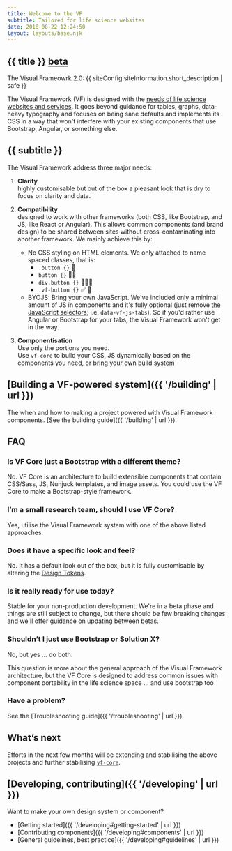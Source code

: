 ```yaml
---
title: Welcome to the VF
subtitle: Tailored for life science websites
date: 2018-08-22 12:24:50
layout: layouts/base.njk
---
```


<section class="vf-intro | embl-grid embl-grid--has-centered-content">
<div>
  <!-- empty -->
</div>
<div>
  <h1 class="vf-intro__heading vf-intro__heading--has-tag">{{ title }} <a href="#" class="vf-badge vf-badge--primary vf-badge--phases">beta</a></h1>
  <p class="vf-lede">The Visual Frameowrk 2.0: {{ siteConfig.siteInformation.short_description | safe }}</p>

  <p class="vf-intro__text">The Visual Framework (VF) is designed with the <a href="https://blogs.embl.org/communications/2018/09/12/faster-scientific-websites-through-reusability" class="vf-link">needs of life science websites and services</a>. It goes beyond guidance for tables, graphs, data-heavy typography and focuses on being sane defaults and implements its CSS in a way that won't interfere with your existing components that use Bootstrap, Angular, or something else.</p>

</div>
</section>


<section class="vf-content | embl-grid embl-grid--has-centered-content">
<div></div>
<div>

## {{ subtitle }}

<!-- This content is styled using the .vf-content component, intended for use
     where the application of classnames is difficult, such as Markdown text
     or WYSIWYG editors -->

The Visual Framework address three major needs:

1. **Clarity**<br/>
highly customisable but out of the box a pleasant look that is dry to focus on clarity and data.

1. **Compatibility**<br/>
designed to work with other frameworks (both CSS, like Bootstrap, and JS, like React or Angular). This allows common components (and brand design) to be shared between sites without cross-contaminating into another framework. We mainly achieve this by:
    - No CSS styling on HTML elements. We only attached to name spaced classes, that is:
      - `.button {}` 🚫
      - `button {}` 🚫🚫
      - `div.button {}` 🚫🚫🚫
      - `.vf-button {}` ✅ 💯
    - BYOJS: Bring your own JavaScript. We've included only a minimal amount of JS in components and it's fully optional (just remove [the JavaScript selectors](https://github.com/visual-framework/vf-core/issues/115#issuecomment-455524131); i.e. `data-vf-js-tabs`). So if you'd rather use Angular or Bootstrap for your tabs, the Visual Framework won't get in the way.

1. **Componentisation**<br/>
  Use only the portions you need.<br/>
  Use `vf-core` to build your CSS, JS dynamically based on the components you need, or bring your own build system

</div>
</section>

<section class="vf-content | embl-grid embl-grid--has-centered-content">
<div></div>
<div>

## [Building a VF-powered system]({{ '/building' | url }})

The when and how to making a project powered with Visual Framework components. [See the building guide]({{ '/building' | url }}).

</div>
</section>


<section class="vf-content | embl-grid embl-grid--has-centered-content">
<div></div>
<div>

## FAQ

### Is VF Core just a Bootstrap with a different theme?

No. VF Core is an architecture to build extensible components that contain CSS/Sass, JS, Nunjuck templates, and image assets. You could use the VF Core to make a Bootstrap-style framework.   

### I’m a small research team, should I use VF Core?

Yes, utilise the Visual Framework system with one of the above listed approaches.

### Does it have a specific look and feel?

No. It has a default look out of the box, but it is fully customisable by altering the [Design Tokens](https://github.com/visual-framework/vf-core/tree/develop/components/vf-design-tokens/src).

### Is it really ready for use today?

Stable for your non-production development. We're in a beta phase and things are still subject to change, but there should be few breaking changes and we'll offer guidance on updating between betas.

### Shouldn’t I just use Bootstrap or Solution X?

No, but yes … do both.

This question is more about the general approach of the Visual Framework architecture, but the VF Core is designed to address common issues with component portability in the life science space …
and use bootstrap too

### Have a problem?

See the [Troubleshooting guide]({{ '/troubleshooting' | url }}).

## What’s next

Efforts in the next few months will be extending and stabilising the above projects and further stabilising [`vf-core`](#link-to-beta.2-issues).

</div>
</section>

<!-- Developing section -->
<section class="vf-content | embl-grid embl-grid--has-centered-content">
<div></div>
<div>

## [Developing, contributing]({{ '/developing' | url }})

Want to make your own design system or component?

- <a id="developing"></a> [Getting started]({{ '/developing#getting-started' | url }})
- [Contributing components]({{ '/developing#components' | url }})
- [General guidelines, best practice]({{ '/developing#guidelines' | url }})

</div>
</section>
